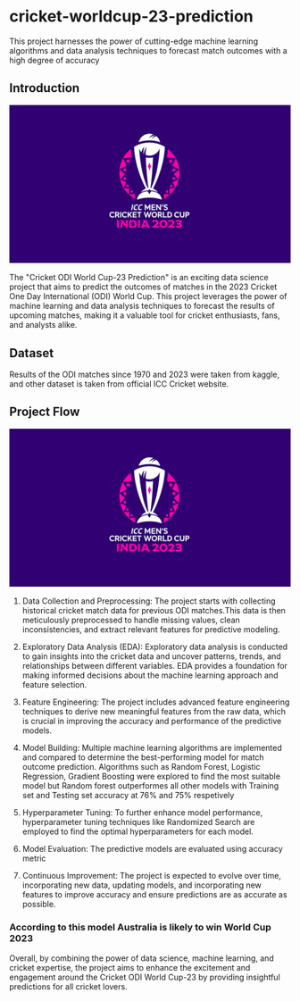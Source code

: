 # cricket-worldcup-23-prediction
This project harnesses the power of cutting-edge machine learning algorithms and data analysis techniques to forecast match outcomes with a high degree of accuracy
## Introduction 
<img src="india-2023-logo.png?raw=true"/>

The "Cricket ODI World Cup-23 Prediction" is an exciting data science project that aims to predict the outcomes of matches in the 2023 Cricket One Day International (ODI) World Cup. This project leverages the power of machine learning and data analysis techniques to forecast the results of upcoming matches, making it a valuable tool for cricket enthusiasts, fans, and analysts alike.

## Dataset
Results of the ODI matches since 1970 and 2023 were taken from kaggle, and other dataset is taken from official ICC Cricket website.

## Project Flow
<img src="india-2023-logo.png?raw=true"/>

1. Data Collection and Preprocessing: The project starts with collecting historical cricket match data for previous ODI matches.This data 
   is then meticulously preprocessed to handle missing values, clean inconsistencies, and extract relevant 
   features for predictive modeling.

2. Exploratory Data Analysis (EDA): Exploratory data analysis is conducted to gain insights into the cricket data and uncover patterns, 
   trends, and relationships between different variables. EDA provides a foundation for making informed decisions about the machine 
   learning approach and feature selection.

3. Feature Engineering: The project includes advanced feature engineering techniques to derive new meaningful features from the raw data, 
   which is crucial in improving the accuracy and performance of the predictive models.

4. Model Building: Multiple machine learning algorithms are implemented and compared to determine the best-performing model for match 
   outcome prediction. Algorithms such as Random Forest, Logistic Regression, Gradient Boosting were explored to find the most suitable 
   model but Random forest outperformes all other models with Training set and Testing set accuracy at 76% and 75% respetively  

5. Hyperparameter Tuning: To further enhance model performance, hyperparameter tuning techniques like Randomized Search 
   are employed to find the optimal hyperparameters for each model.

6. Model Evaluation: The predictive models are evaluated using accuracy metric

7. Continuous Improvement: The project is expected to evolve over time, incorporating new data, updating models, and incorporating new 
   features to improve accuracy and ensure predictions are as accurate as possible.

### According to this model Australia is likely to win World Cup 2023

Overall, by combining the power of data science, machine learning, and cricket expertise, the project aims to enhance the excitement and engagement around the Cricket ODI World Cup-23 by providing insightful predictions for all cricket lovers.





